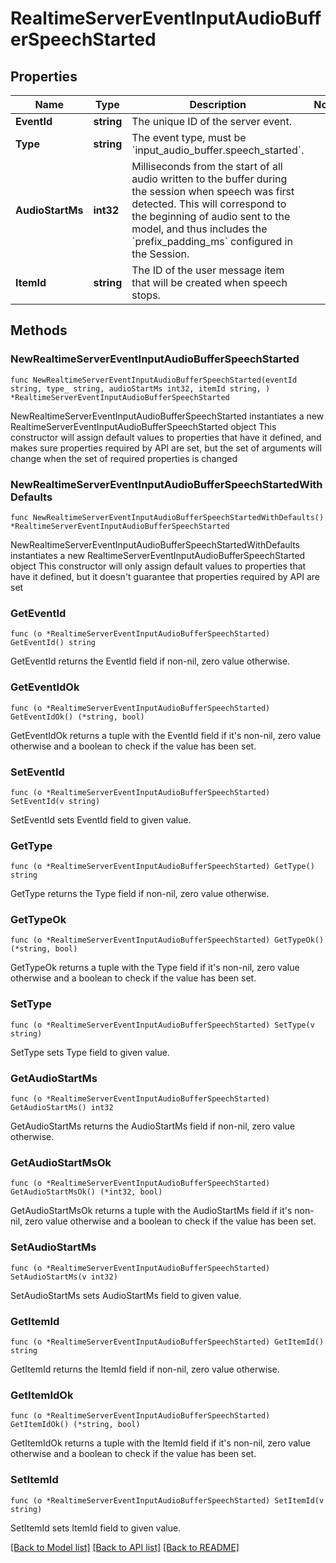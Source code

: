 # RealtimeServerEventInputAudioBufferSpeechStarted

## Properties

Name | Type | Description | Notes
------------ | ------------- | ------------- | -------------
**EventId** | **string** | The unique ID of the server event. | 
**Type** | **string** | The event type, must be &#x60;input_audio_buffer.speech_started&#x60;. | 
**AudioStartMs** | **int32** | Milliseconds from the start of all audio written to the buffer during the session when speech was first detected. This will correspond to the beginning of audio sent to the model, and thus includes the &#x60;prefix_padding_ms&#x60; configured in the Session. | 
**ItemId** | **string** | The ID of the user message item that will be created when speech stops. | 

## Methods

### NewRealtimeServerEventInputAudioBufferSpeechStarted

`func NewRealtimeServerEventInputAudioBufferSpeechStarted(eventId string, type_ string, audioStartMs int32, itemId string, ) *RealtimeServerEventInputAudioBufferSpeechStarted`

NewRealtimeServerEventInputAudioBufferSpeechStarted instantiates a new RealtimeServerEventInputAudioBufferSpeechStarted object
This constructor will assign default values to properties that have it defined,
and makes sure properties required by API are set, but the set of arguments
will change when the set of required properties is changed

### NewRealtimeServerEventInputAudioBufferSpeechStartedWithDefaults

`func NewRealtimeServerEventInputAudioBufferSpeechStartedWithDefaults() *RealtimeServerEventInputAudioBufferSpeechStarted`

NewRealtimeServerEventInputAudioBufferSpeechStartedWithDefaults instantiates a new RealtimeServerEventInputAudioBufferSpeechStarted object
This constructor will only assign default values to properties that have it defined,
but it doesn't guarantee that properties required by API are set

### GetEventId

`func (o *RealtimeServerEventInputAudioBufferSpeechStarted) GetEventId() string`

GetEventId returns the EventId field if non-nil, zero value otherwise.

### GetEventIdOk

`func (o *RealtimeServerEventInputAudioBufferSpeechStarted) GetEventIdOk() (*string, bool)`

GetEventIdOk returns a tuple with the EventId field if it's non-nil, zero value otherwise
and a boolean to check if the value has been set.

### SetEventId

`func (o *RealtimeServerEventInputAudioBufferSpeechStarted) SetEventId(v string)`

SetEventId sets EventId field to given value.


### GetType

`func (o *RealtimeServerEventInputAudioBufferSpeechStarted) GetType() string`

GetType returns the Type field if non-nil, zero value otherwise.

### GetTypeOk

`func (o *RealtimeServerEventInputAudioBufferSpeechStarted) GetTypeOk() (*string, bool)`

GetTypeOk returns a tuple with the Type field if it's non-nil, zero value otherwise
and a boolean to check if the value has been set.

### SetType

`func (o *RealtimeServerEventInputAudioBufferSpeechStarted) SetType(v string)`

SetType sets Type field to given value.


### GetAudioStartMs

`func (o *RealtimeServerEventInputAudioBufferSpeechStarted) GetAudioStartMs() int32`

GetAudioStartMs returns the AudioStartMs field if non-nil, zero value otherwise.

### GetAudioStartMsOk

`func (o *RealtimeServerEventInputAudioBufferSpeechStarted) GetAudioStartMsOk() (*int32, bool)`

GetAudioStartMsOk returns a tuple with the AudioStartMs field if it's non-nil, zero value otherwise
and a boolean to check if the value has been set.

### SetAudioStartMs

`func (o *RealtimeServerEventInputAudioBufferSpeechStarted) SetAudioStartMs(v int32)`

SetAudioStartMs sets AudioStartMs field to given value.


### GetItemId

`func (o *RealtimeServerEventInputAudioBufferSpeechStarted) GetItemId() string`

GetItemId returns the ItemId field if non-nil, zero value otherwise.

### GetItemIdOk

`func (o *RealtimeServerEventInputAudioBufferSpeechStarted) GetItemIdOk() (*string, bool)`

GetItemIdOk returns a tuple with the ItemId field if it's non-nil, zero value otherwise
and a boolean to check if the value has been set.

### SetItemId

`func (o *RealtimeServerEventInputAudioBufferSpeechStarted) SetItemId(v string)`

SetItemId sets ItemId field to given value.



[[Back to Model list]](../README.md#documentation-for-models) [[Back to API list]](../README.md#documentation-for-api-endpoints) [[Back to README]](../README.md)


